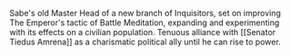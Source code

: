 Sabe's old Master
Head of a new branch of Inquisitors, set on improving The Emperor's tactic of Battle Meditation, expanding and experimenting with its effects on a civilian population.
Tenuous alliance with [[Senator Tiedus Amrena]] as a charismatic political ally until he can rise to power.
